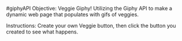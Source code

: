 #giphyAPI
Objective:
Veggie Giphy! Utilizing the Giphy API to make a dynamic web page that populates with gifs of veggies. 

Instructions:
Create your own Veggie button, then click the button you created to see what happens.  